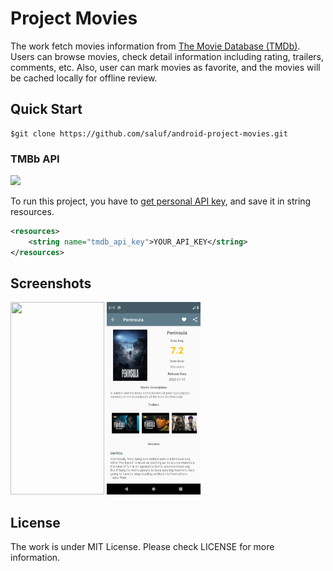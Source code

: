 # Project Movies
The work fetch movies information from [The Movie Database (TMDb)](https://www.themoviedb.org/). Users can browse movies, check detail information including rating, trailers, comments, etc. Also, user can mark movies as favorite, and the movies will be cached locally for offline review.

## Quick Start

```
$git clone https://github.com/saluf/android-project-movies.git
```

### TMBb API 
<img src="https://www.themoviedb.org/assets/2/v4/logos/v2/blue_square_1-5bdc75aaebeb75dc7ae79426ddd9be3b2be1e342510f8202baf6bffa71d7f5c4.svg"  width="150" />

To run this project, you have to [get personal API key](https://www.themoviedb.org/documentation/api), and save it in string resources.

```xml
<resources>
    <string name="tmdb_api_key">YOUR_API_KEY</string>
</resources>
```

## Screenshots
<img src="/screenshots/movie_list.png" width="150" height="308"/> <img src="/screenshots/movie_detail.png" width="150" height="308"/>


## License
The work is under MIT License. Please check LICENSE for more information.
